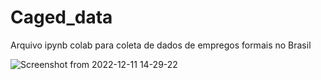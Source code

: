 # Caged_data
Arquivo ipynb colab para coleta de dados de empregos formais no Brasil


![Screenshot from 2022-12-11 14-29-22](https://user-images.githubusercontent.com/1222593/206919352-eff08d3d-795c-46c0-9ed6-548538973dee.png)
